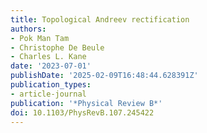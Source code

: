 ```yaml
---
title: Topological Andreev rectification
authors:
- Pok Man Tam
- Christophe De Beule
- Charles L. Kane
date: '2023-07-01'
publishDate: '2025-02-09T16:48:44.628391Z'
publication_types:
- article-journal
publication: '*Physical Review B*'
doi: 10.1103/PhysRevB.107.245422
---
```

